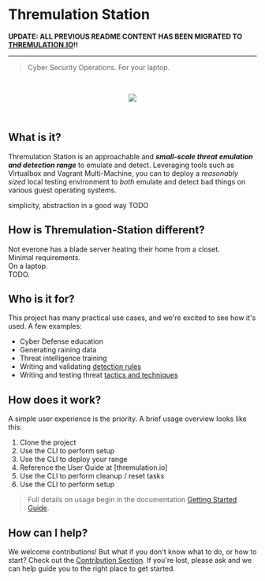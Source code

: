 # Thremulation Station

**UPDATE: ALL PREVIOUS README CONTENT HAS BEEN MIGRATED TO [THREMULATION.IO](https://github.com/mocyber/thremulation.io)!!**

---

> Cyber Security Operations. For your laptop.

<br>
<p align="center">
<img src="../img/placeholder-logo.png">
</p>
<br>


## What is it?

Thremulation Station is an approachable and ***small-scale threat emulation and detection range*** to emulate and detect. Leveraging tools such as Virtualbox and Vagrant Multi-Machine, you can to deploy a _reasonably sized_ local testing environment to _both_ emulate and detect bad things on various guest operating systems.

simplicity, abstraction in a good way TODO


## How is Thremulation-Station different?

Not everone has a blade server heating their home from a closet.   
Minimal requirements.  
On a laptop.  
TODO.  


## Who is it for?

This project has many practical use cases, and we're excited to see how it's used. A few examples:

- Cyber Defense education
- Generating raining data
- Threat intelligence training
- Writing and validating [detection rules](https://github.com/elastic/detection-rules)
- Writing and testing threat [tactics and techniques](https://attack.mitre.org/tactics/enterprise/)


## How does it work?

A simple user experience is the priority. A brief usage overview looks like this:

1. Clone the project
1. Use the CLI to perform setup
1. Use the CLI to deploy your range
1. Reference the User Guide at [thremulation.io]
1. Use the CLI to perform cleanup / reset tasks
1. Use the CLI to perform setup

> Full details on usage begin in the documentation [Getting Started Guide](getting-started/index.md).


## How can I help?

We welcome contributions! But what if you don't know what to do, or how to start? Check out the [Contribution Section](CONTRIBUTION.md). If you're lost, please ask and we can help guide you to the right place to get started.
